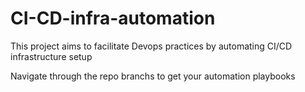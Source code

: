 # CI-CD-infra-automation

This project aims to facilitate Devops practices by automating CI/CD infrastructure setup 

Navigate through the repo branchs to get your automation playbooks

